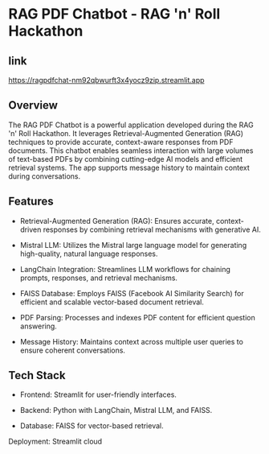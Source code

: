 # RAG PDF Chatbot - RAG 'n' Roll Hackathon


## link
https://ragpdfchat-nm92qbwurft3x4yocz9zip.streamlit.app
## Overview

The RAG PDF Chatbot is a powerful application developed during the RAG 'n' Roll Hackathon. It leverages Retrieval-Augmented Generation (RAG) techniques to provide accurate, context-aware responses from PDF documents. This chatbot enables seamless interaction with large volumes of text-based PDFs by combining cutting-edge AI models and efficient retrieval systems. The app supports message history to maintain context during conversations.

## Features

- Retrieval-Augmented Generation (RAG): Ensures accurate, context-driven responses by combining retrieval mechanisms with generative AI.

- Mistral LLM: Utilizes the Mistral large language model for generating high-quality, natural language responses.

- LangChain Integration: Streamlines LLM workflows for chaining prompts, responses, and retrieval mechanisms.

- FAISS Database: Employs FAISS (Facebook AI Similarity Search) for efficient and scalable vector-based document retrieval.

- PDF Parsing: Processes and indexes PDF content for efficient question answering.

- Message History: Maintains context across multiple user queries to ensure coherent conversations.

## Tech Stack

- Frontend: Streamlit for user-friendly interfaces.

- Backend: Python with LangChain, Mistral LLM, and FAISS.

- Database: FAISS for vector-based retrieval.

Deployment: Streamlit cloud
